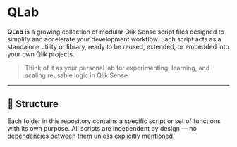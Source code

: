 # QLab

**QLab** is a growing collection of modular Qlik Sense script files designed to simplify and accelerate your development workflow. Each script acts as a standalone utility or library, ready to be reused, extended, or embedded into your own Qlik projects.

> Think of it as your personal lab for experimenting, learning, and scaling reusable logic in Qlik Sense.

---

## 📁 Structure

Each folder in this repository contains a specific script or set of functions with its own purpose. All scripts are independent by design — no dependencies between them unless explicitly mentioned.